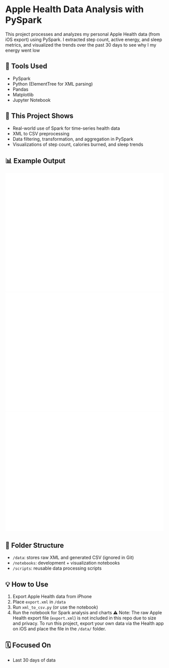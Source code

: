 # Apple Health Data Analysis with PySpark
This project processes and analyzes my personal Apple Health data (from iOS export) using PySpark. I extracted step count, active energy, and sleep metrics, and visualized the trends over the past 30 days to see why I my energy went low

## 🔧 Tools Used

- PySpark
- Python (ElementTree for XML parsing)
- Pandas
- Matplotlib
- Jupyter Notebook

## 🧠 This Project Shows

- Real-world use of Spark for time-series health data
- XML to CSV preprocessing
- Data filtering, transformation, and aggregation in PySpark
- Visualizations of step count, calories burned, and sleep trends

## 📊 Example Output

<img src="notebooks/step_trend.png" width="500">
<img src="notebooks/sleep_trend.png" width="500">
<img src="notebooks/energy_trend.png" width="500">

## 📁 Folder Structure

- `/data`: stores raw XML and generated CSV (ignored in Git)
- `/notebooks`: development + visualization notebooks
- `/scripts`: reusable data processing scripts

## 💡 How to Use

1. Export Apple Health data from iPhone
2. Place `export.xml` in `/data`
3. Run `xml_to_csv.py` (or use the notebook)
4. Run the notebook for Spark analysis and charts
⚠️ Note: The raw Apple Health export file (`export.xml`) is not included in this repo due to size and privacy. To run this project, export your own data via the Health app on iOS and place the file in the `/data/` folder.

## 🗓️ Focused On
- Last 30 days of data
